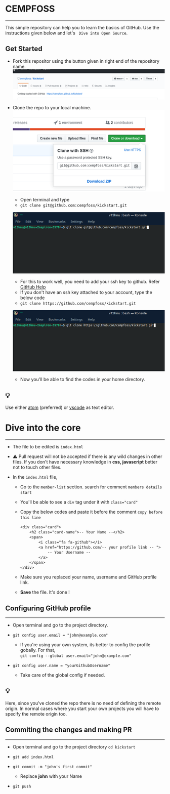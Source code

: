 # CEMPFOSS
---------
This simple repository can help you to learn the basics of GitHub. Use the instructions given below and let's ``` Dive into Open Source```.

## Get Started

* Fork this repositor using the button given in right end of the repository name.
![](./images/1_fork.png)

* Clone the repo to your local machine.
![](./images/2_clone_1.png)
    * Open terminal and type
    * ```git clone git@github.com:cempfoss/kickstart.git```

    ![](./images/2_clone_2.png)
    * For this to work well, you need to add your ssh key to github. Refer [GitHub Help](https://help.github.com/en/enterprise/2.15/user/articles/adding-a-new-ssh-key-to-your-github-account)
    * If you don't have an ssh key attached to your account, type the below code
    * ```git clone https://github.com/cempfoss/kickstart.git```

    ![](./images/2_clone_3.png)
    * Now you'll be able to find the codes in your home directory.


## 💡
 Use either [atom](atom.io) (preferred) or [vscode](https://code.visualstudio.com/) as text editor.

 # Dive into the **core**
 -------------------------
* The file to be edited is ```index.html```
* ⚠️ Pull request will not be accepted if there is any wild changes in other files. If you don't have necessary knowledge in **css, javascript** better not to touch other files.
* In the ```index.html``` file,

    * Go to the ```member-list``` section. search for comment ```members details start```

    * You'll be able to see a ```div``` tag under it with ```class="card"```

    * Copy the below codes and paste it before the comment ```copy before this line```
        ```
        <div class="card">
            <h2 class="card-name">-- Your Name --</h2>
            <span>
                <i class="fa fa-github"></i>
                <a href="https://github.com/-- your profile link -- ">
                    -- Your Username --
                </a>
            </span>
        </div>
        ```

    * Make sure you replaced your name, username and GitHub profile link.

    * **Save** the file. It's done !

## Configuring GitHub profile
---------
* Open terminal and go to the project directory.

* ```git config user.email = "john@example.com"```

    * If you're using your own system, its better to config the profile gobally. For that,
    <br>```git config --global user.email="john@example.com"```


* ```git config user.name = "yourGithubUsername"```

    * Take care of the global config if  needed.

## 💡
Here, since you've cloned the repo there is no need of defining the remote origin. In normal cases where you start your own projects you will have to specify the remote origin too.

## Commiting the changes and making PR
----
* Open terminal and go to the project directory
    ```cd kickstart```

* ```git add index.html```

* ```git commit -m "john's first commit"```

    * Replace **john** with your Name

* ```git push```
